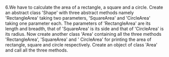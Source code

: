 6.We have to calculate the area of a rectangle, a square and a circle. Create an abstract class 'Shape' with three
abstract methods namely 'RectangleArea' taking two parameters, 'SquareArea' and 'CircleArea' taking one parameter each.
The parameters of 'RectangleArea' are its length and breadth, that of 'SquareArea' is its side and that of 'CircleArea'
is its radius. Now create another class 'Area' containing all the three methods 'RectangleArea', 'SquareArea' and '
CircleArea' for printing the area of rectangle, square and circle respectively. Create an object of class 'Area' and
call all the three methods.
